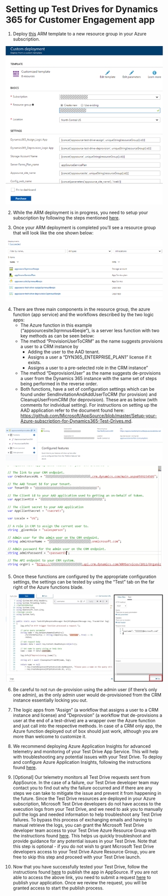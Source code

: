 # Setting up Test Drives for Dynamics 365 for Customer Engagement app

1. Deploy [this](https://portal.azure.com/#create/Microsoft.Template/uri/https%3A%2F%2Fd365testdrive.blob.core.windows.net%2Fmaster-sales%2F1.0.0.20%2FD365-for-sales-arm-template.json) ARM template to a new resource group in your Azure subscription. 

![](https://github.com/Azure/AzureTestDrive/blob/master/AzureTestDriveImages/Dynamics365TestDrive1.png)

2. While the ARM deployment is in progress, you need to setup your subscription by following the steps mentioned [here](https://github.com/Microsoft/AppSource/blob/master/Setup-your-Azure-subscription-for-Dynamics365-Test-Drives.md). 

3. Once your ARM deployment is completed you’ll see a resource group that will look like the one shown below:

![](https://github.com/Azure/AzureTestDrive/blob/master/AzureTestDriveImages/Dynamics365TestDrive2.png)

4. There are three main components in the resource group, the azure function (app service) and the workflows described by the two logic apps:
      * The Azure function in this example (“appsourcesite3qrmnus4beqie“), is a server less function with two key methods as can be seen below:
      * The method “ProvisionUserToCRM” as the name suggests provisions a user to a CRM instance by
           * Adding the user to the AAD tenant.
           * Assigns a user a “DYN365_ENTERPRISE_PLAN1” license if it exists.
           * Assigns a user to a pre-selected role in the CRM instance”
      * The method “DeprovisionUser” as the name suggests de-provisions a user from the Dynamics 365 instance with the same set of steps being performed in the reverse order.
      * Both functions, have a set of configuration settings which can be found under SendInvitationAndAddUserToCRM (for provision) and CleanupUserFromCRM (for deprovision). These are as below (with comments for individual setting). For instructions on setting up the AAD application refer to the document found here: https://github.com/Microsoft/AppSource/blob/master/Setup-your-Azure-subscription-for-Dynamics365-Test-Drives.md. 
 
![](https://github.com/Azure/AzureTestDrive/blob/master/AzureTestDriveImages/Dynamics365TestDrive3.png)

![](https://github.com/Azure/AzureTestDrive/blob/master/AzureTestDriveImages/Dynamics365TestDrive4.png)

5.	Once these functions are configured by the appropriate configuration settings, the settings can be tested by using the “Test” tab on the far right of the Azure functions blade.
 
![](https://github.com/Azure/AzureTestDrive/blob/master/AzureTestDriveImages/Dynamics365TestDrive5.jpg)

6.	Be careful to not run de-provision using the admin user (if there’s only one admin), as the only admin user would de-provisioned from the CRM instance essentially locking you out.

7.	The logic apps from “Assign” (a workflow that assigns a user to a CRM instance and license) and “Deprovsion” (a workflow that de-provisions a user at the end of a test-drive) are a wrapper over the Azure function and just call into the respective methods. In case of a CRM only app, the Azure function deployed out of box should just work, although you are more than welcome to customize it.

8.	We recommend deploying Azure Application Insights for advanced telemetry and monitoring of your Test Drive App Service. This will help with troubleshooting any potential issues with your Test Drive. To deploy and configure Azure Application Insights, following the instructions found [here](https://github.com/Microsoft/AppSource/blob/master/Troubleshooting/HowToAddAzureAppInsights.md).

9.   [Optional] Our telemetry monitors all Test Drive requests sent from AppSource. In the case of a failure, our Test Drive developer team may contact you to find out why the failure occurred and if there are any steps we can take to mitigate the issue and prevent it from happening in the future. Since the Test Drive resources are deployed in your Azure subscription, Microsoft Test Drive developers do not have access to the execution logs from your Test Drive, and we need to ask you to manually pull the logs and needed information to help troubleshoot any Test Drive failures. To bypass this process of exchanging emails and having to manual retrieve the logs, you can grant the Microsoft Test Drive developer team access to your Test Drive Azure Resource Group with the instructions found [here](https://github.com/Microsoft/AppSource/blob/master/Troubleshooting/GrantMicrosoftAccessToYourAzureResourceGroup.md). This helps us quickly troubleshoot and provide guidance for any potential issues in your Test Drive. Note that this step is optional - if you do not wish to grant Microsoft Test Drive developers access to your Test Drive Azure Resource Group, you are free to skip this step and proceed with your Test Drive launch. 

10.   Now that you have successfully tested your Test Drive, follow the instructions found [here](https://cloudpartner.azure.com/#documentation/logic-app-test-drive) to publish the app in AppSource. 
If you are not able to access the above link, you need to submit a request [here](https://appsource.microsoft.com/en-us/partners/list-an-app) to publish your application. Once we review the request, you will be granted access to start the publish process. 
 

